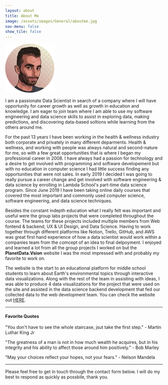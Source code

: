 ```yaml
---
layout: about
title: About Me
image: /assets/images/General/aboutme.jpg
nav-menu: false
show_tile: false
---
```


![ProfilePic](/assets/images/General/aboutme.jpg)

I am a passionate Data Scientist in search of a company where I will have opportunity for career growth as well as growth in education and knowledge.  I am eager to join team where I am able to use my software engineering and data science skills to assist in exploring data, making predictions, and discovering data-based soltions while learning from the others around me.

 For the past 13 years I have been working in the health & wellness industry both corporate and privately in many different deparments.  Health & wellness, and working with people was always natural and second-nature for me, so with a few great opportunities that is where I began my professional career in 2008.  I have always had a passion for technology and a desire to get involved with programming and software developement but with no education in computer science I had little success finding any opportunities that were not sales. In early 2019 I decided I was going to really pursue a career change and get involved with software engineering & data science by enrolling in Lambda School's part-time data science program.  Since June 2019 I have been 
taking online daily courses that covered the most important and commonly used computer science, software engineering, and data science techniques.  

Besides the constant indepth education what I really felt was important and useful were the group labs projects that were completed throughout the course.  The teams for these projects included multiple members from Web fontend & backend, UX & UI Design, and Data Science.  Having to work together through different platforms like Notion, Trello, GitHub, and AWS was great first hand experience of how a data scientist would work within a companies team from the comcept of an idea to final delpoyment.  I enjoyed and learned a lot from all the group projects I worked on but the **PlanetData.Vsion** website I was the most impressed with and probably my favorite to work on.  

The website is the start to an educational platform for middle school students to learn about Earth's environmental topics through interactive data visualizations.  Along with the rest of the team in assisting with ideas, I was able to produce 4 data visualizations for the project that were used on the site and assisted in the data science backend development that fed our collected data to the web development team.  You can check the website out [HERE](https://planetdata.vision).

---

#### Favorite Quotes 

"You don't have to see the whole staircase, jsut take the first step." - Martin Luthar King Jr

"The greatness of a man is not in how much wealth he acquires, but in his integrity and his ability to affect those around him positively." - Bob Marley

"May your choices reflect your hopes, not your fears." - Nelson Mandela

---

Please feel free to get in touch through the contact form below.  I will do my best to respond as quickly as possbile, thank you.


